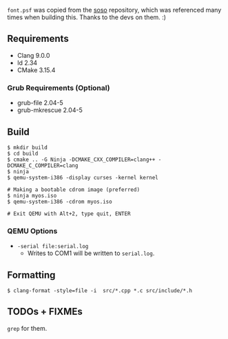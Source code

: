 `font.psf` was copied from the [soso](https://github.com/ozkl/soso) repository,
which was referenced many times when building this. Thanks to the devs on them.
:)

## Requirements

- Clang 9.0.0
- ld 2.34
- CMake 3.15.4

### Grub Requirements (Optional)

- grub-file 2.04-5
- grub-mkrescue 2.04-5

## Build

```
$ mkdir build
$ cd build
$ cmake .. -G Ninja -DCMAKE_CXX_COMPILER=clang++ -DCMAKE_C_COMPILER=clang
$ ninja
$ qemu-system-i386 -display curses -kernel kernel

# Making a bootable cdrom image (preferred)
$ ninja myos.iso
$ qemu-system-i386 -cdrom myos.iso

# Exit QEMU with Alt+2, type quit, ENTER
```

### QEMU Options

- `-serial file:serial.log`
  - Writes to COM1 will be written to `serial.log`.

## Formatting

```
$ clang-format -style=file -i  src/*.cpp *.c src/include/*.h
```

## TODOs + FIXMEs

`grep` for them.
